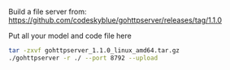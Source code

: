 Build a file server from: https://github.com/codeskyblue/gohttpserver/releases/tag/1.1.0

Put all your model and code file here

```bash
tar -zxvf gohttpserver_1.1.0_linux_amd64.tar.gz
./gohttpserver -r ./ --port 8792 --upload
```
